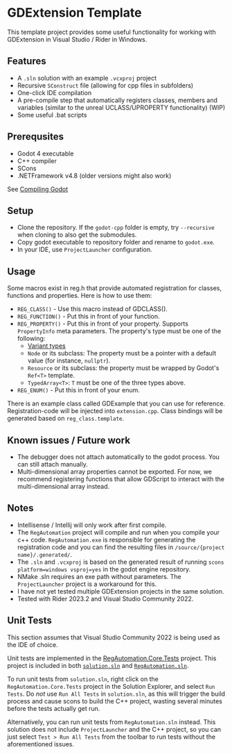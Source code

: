 # GDExtension Template

This template project provides some useful functionality for working with GDExtension in Visual Studio / Rider in Windows. 

## Features
 * A ``.sln`` solution with an example ``.vcxproj`` project
 * Recursive ``SConstruct`` file (allowing for cpp files in subfolders)
 * One-click IDE compilation
 * A pre-compile step that automatically registers classes, members and variables (similar to the unreal UCLASS/UPROPERTY functionality) (WIP)
 * Some useful .bat scripts 

## Prerequsites
 * Godot 4 executable
 * C++ compiler
 * SCons
 * .NETFramework v4.8 (older versions might also work)

See [Compiling Godot](https://docs.godotengine.org/en/stable/contributing/development/compiling/compiling_for_windows.html#requirements)

## Setup 
 * Clone the repository. If the ``godot-cpp`` folder is empty, try ``--recursive`` when cloning to also get the submodules.
 * Copy godot executable to repository folder and rename to ``godot.exe``.
 * In your IDE, use ``ProjectLauncher`` configuration.

## Usage
Some macros exist in reg.h that provide automated registration for classes, functions and properties. 
Here is how to use them:
 * ``REG_CLASS()`` - Use this macro instead of GDCLASS().
 * ``REG_FUNCTION()`` - Put this in front of your function.
 * ``REG_PROPERTY()`` - Put this in front of your property. Supports ``PropertyInfo`` meta parameters. The property's type must be one of the following:
    * [Variant types](https://docs.godotengine.org/en/stable/classes/index.html#variant-types)
    * `Node` or its subclass: The property must be a pointer with a default value (for instance, `nullptr`).
    * `Resource` or its subclass: the property must be wrapped by Godot's `Ref<T>` template.
    * `TypedArray<T>`: `T` must be one of the three types above.
 * ``REG_ENUM()`` - Put this in front of your enum.

There is an example class called GDExample that you can use for reference. 
Registration-code will be injected into ``extension.cpp``. Class bindings will be generated based on ``reg_class.template``. 

## Known issues / Future work
 * The debugger does not attach automatically to the godot process. You can still attach manually.
 * Multi-dimensional array properties cannot be exported. For now, we recommend registering functions that allow GDScript to interact with the multi-dimensional array instead.

## Notes
 * Intellisense / Intellij will only work after first compile.
 * The ``RegAutomation`` project will compile and run when you compile your c++ code. ``RegAutomation.exe`` is responsible for generating the registration code and you can find the resulting files in ``/source/{project name}/.generated/``. 
 * The ``.sln`` and ``.vcxproj`` is based on the generated result of running ``scons platform=windows vsproj=yes`` in the godot engine repository.
 * NMake .sln requires an exe path without parameters. The ``ProjectLauncher`` project is a workaround for this.
 * I have not yet tested multiple GDExtension projects in the same solution.
 * Tested with Rider 2023.2 and Visual Studio Community 2022.

## Unit Tests

This section assumes that Visual Studio Community 2022 is being used as the IDE of choice.

Unit tests are implemented in the [RegAutomation.Core.Tests](source/RegAutomation/RegAutomation.Core.Tests/) project. This project is included in both [`solution.sln`](source/solution.sln) and [`RegAutomation.sln`](source/RegAutomation/RegAutomation.sln). 

To run unit tests from `solution.sln`, right click on the `RegAutomation.Core.Tests` project in the Solution Explorer, and select `Run Tests`. Do _not_ use `Run All Tests` in `solution.sln`, as this will trigger the build process and cause scons to build the C++ project, wasting several minutes before the tests actually get run.

Alternatively, you can run unit tests from `RegAutomation.sln` instead. This solution does not include `ProjectLauncher` and the C++ project, so you can just select `Test > Run All Tests` from the toolbar to run tests without the aforementioned issues.
